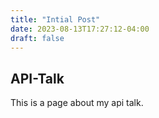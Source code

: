```yaml
---
title: "Intial Post"
date: 2023-08-13T17:27:12-04:00
draft: false
---
```


## API-Talk

This is a page about my api talk.